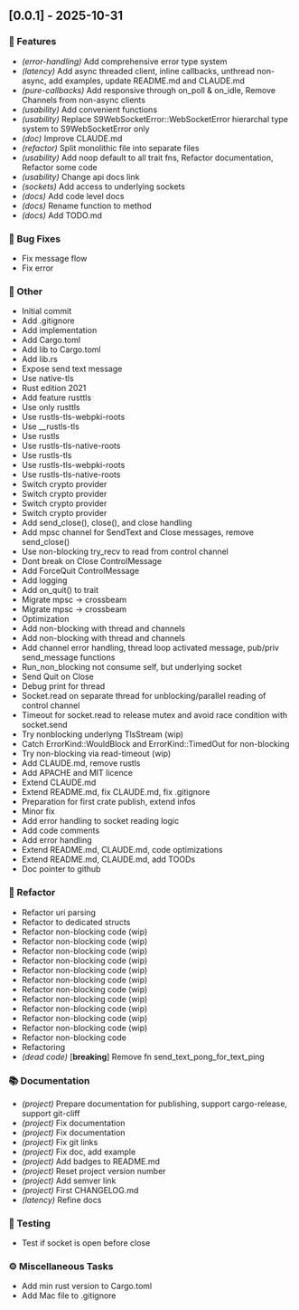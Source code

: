 ## [0.0.1] - 2025-10-31

### 🚀 Features

- *(error-handling)* Add comprehensive error type system
- *(latency)* Add async threaded client, inline callbacks, unthread non-async, add examples, update README.md and CLAUDE.md
- *(pure-callbacks)* Add responsive through on_poll & on_idle, Remove Channels from non-async clients
- *(usability)* Add convenient functions
- *(usability)* Replace S9WebSocketError::WebSocketError hierarchal type system to S9WebSocketError only
- *(doc)* Improve CLAUDE.md
- *(refactor)* Split monolithic file into separate files
- *(usability)* Add noop default to all trait fns,  Refactor documentation, Refactor some code
- *(usability)* Change api docs link
- *(sockets)* Add access to underlying sockets
- *(docs)* Add code level docs
- *(docs)* Rename function to method
- *(docs)* Add TODO.md

### 🐛 Bug Fixes

- Fix message flow
- Fix error

### 💼 Other

- Initial commit
- Add .gitignore
- Add implementation
- Add Cargo.toml
- Add lib to Cargo.toml
- Add lib.rs
- Expose send text message
- Use native-tls
- Rust edition 2021
- Add feature rusttls
- Use only rusttls
- Use rustls-tls-webpki-roots
- Use __rustls-tls
- Use rustls
- Use rustls-tls-native-roots
- Use rustls-tls
- Use rustls-tls-webpki-roots
- Use rustls-tls-native-roots
- Switch crypto provider
- Switch crypto provider
- Switch crypto provider
- Switch crypto provider
- Add send_close(), close(), and close handling
- Add mpsc channel for SendText and Close messages, remove send_close()
- Use non-blocking try_recv to read from control channel
- Dont break on Close ControlMessage
- Add ForceQuit ControlMessage
- Add logging
- Add on_quit() to trait
- Migrate mpsc -> crossbeam
- Migrate mpsc -> crossbeam
- Optimization
- Add non-blocking with thread and channels
- Add non-blocking with thread and channels
- Add channel error handling, thread loop activated message, pub/priv send_message functions
- Run_non_blocking not consume self, but underlying socket
- Send Quit on Close
- Debug print for thread
- Socket.read on separate thread for unblocking/parallel reading of control channel
- Timeout for socket.read to release mutex and avoid race condition with socket.send
- Try nonblocking underlyng TlsStream (wip)
- Catch ErrorKind::WouldBlock and ErrorKind::TimedOut for non-blocking
- Try non-blocking via read-timeout (wip)
- Add CLAUDE.md, remove rustls
- Add APACHE and MIT licence
- Extend CLAUDE.md
- Extend README.md, fix CLAUDE.md, fix .gitignore
- Preparation for first crate publish, extend infos
- Minor fix
- Add error handling to socket reading logic
- Add code comments
- Add error handling
- Extend README.md, CLAUDE.md, code optimizations
- Extend README.md, CLAUDE.md, add TOODs
- Doc pointer to github

### 🚜 Refactor

- Refactor uri parsing
- Refactor to dedicated structs
- Refactor non-blocking code (wip)
- Refactor non-blocking code (wip)
- Refactor non-blocking code (wip)
- Refactor non-blocking code (wip)
- Refactor non-blocking code (wip)
- Refactor non-blocking code (wip)
- Refactor non-blocking code (wip)
- Refactor non-blocking code (wip)
- Refactor non-blocking code (wip)
- Refactor non-blocking code (wip)
- Refactor non-blocking code (wip)
- Refactor non-blocking code
- Refactoring
- *(dead code)* [**breaking**] Remove fn send_text_pong_for_text_ping

### 📚 Documentation

- *(project)* Prepare documentation for publishing, support cargo-release, support git-cliff
- *(project)* Fix documentation
- *(project)* Fix documentation
- *(project)* Fix git links
- *(project)* Fix doc, add example
- *(project)* Add badges to README.md
- *(project)* Reset project version number
- *(project)* Add semver link
- *(project)* First CHANGELOG.md
- *(latency)* Refine docs

### 🧪 Testing

- Test if socket is open before close

### ⚙️ Miscellaneous Tasks

- Add min rust version to Cargo.toml
- Add Mac file to .gitignore
